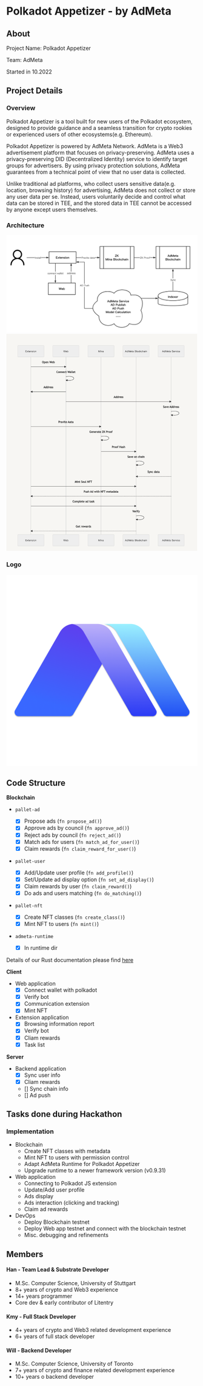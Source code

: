 # Polkadot Appetizer - by AdMeta

## About

Project Name: Polkadot Appetizer

Team: AdMeta

Started in 10.2022

## Project Details

### Overview

Polkadot Appetizer is a tool built for new users of the Polkadot ecosystem, designed to provide guidance and a seamless transition for crypto rookies or experienced users of other ecosystems(e.g. Ethereum).

Polkadot Appetizer is powered by AdMeta Network. AdMeta is a Web3 advertisement platform that focuses on privacy-preserving. AdMeta uses a privacy-preserving DID (Decentralized Identity) service to identify target groups for advertisers. By using privacy protection solutions, AdMeta guarantees from a technical point of view that no user data is collected.

Unlike traditional ad platforms, who collect users sensitive data(e.g. location, browsing history) for advertising, AdMeta does not collect or store any user data per se. Instead, users voluntarily decide and control what data can be stored in TEE, and the stored data in TEE cannot be accessed by anyone except users themselves.

### Architecture

![Workflow](./docs/workflow.png)
![Timing](./docs/timing.png)

### Logo

![AdMeta Logo](./docs/admeta_logo_square_transparent.png)

## Code Structure

**Blockchain**

- `pallet-ad`

  - [x] Propose ads (`fn propose_ad()`)
  - [x] Approve ads by council (`fn approve_ad()`)
  - [x] Reject ads by council (`fn reject_ad()`)
  - [x] Match ads for users (`fn match_ad_for_user()`)
  - [x] Claim rewards (`fn claim_reward_for_user()`)

- `pallet-user`
  - [x] Add/Update user profile (`fn add_profile()`)
  - [x] Set/Update ad display option (`fn set_ad_display()`)
  - [x] Claim rewards by user (`fn claim_reward()`)
  - [x] Do ads and users matching (`fn do_matching()`)

- `pallet-nft`

  - [x] Create NFT classes (`fn create_class()`)
  - [x] Mint NFT to users  (`fn mint()`)

- `admeta-runtime`
  - [x] In runtime dir

Details of our Rust documentation please find [here](https://admetanetwork.github.io/admeta/pallet_ad/pallet/index.html)


**Client**

- Web application
  - [x] Connect wallet with polkadot
  - [x] Verify bot
  - [x] Communication extension
  - [x] Mint NFT

- Extension application
  - [x] Browsing information report
  - [x] Verify bot
  - [x] Cliam rewards
  - [x] Task list

**Server**

- Backend application
  - [x] Sync user info
  - [x] Cliam rewards
  - [] Sync chain info
  - [] Ad push

## Tasks done during Hackathon

### Implementation

- Blockchain
  - Create NFT classes with metadata
  - Mint NFT to users with permission control
  - Adapt AdMeta Runtime for Polkadot Appetizer
  - Upgrade runtime to a newer framework version (v0.9.31)
- Web application
  - Connecting to Polkadot JS extension
  - Update/Add user profile
  - Ads display
  - Ads interaction (clicking and tracking)
  - Claim ad rewards
- DevOps
  - Deploy Blockchain testnet
  - Deploy Web app testnet and connect with the blockchain testnet
  - Misc. debugging and refinements

## Members

#### Han - Team Lead & Substrate Developer
- M.Sc. Computer Science, University of Stuttgart
- 8+ years of crypto and Web3 experience
- 14+ years programmer
- Core dev & early contributor of Litentry

#### Kmy - Full Stack Developer
- 4+ years of crypto and Web3 related development experience 
- 6+ years of full stack developer

#### Will - Backend Developer
- M.Sc. Computer Science, University of Toronto
- 7+ years of crypto and finance related development experience 
- 10+ years o backend developer

